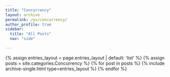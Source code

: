 ```yaml
---
title: "Concurrency"
layout: archive
permalink: /os/concurrency/
author_profile: true
sidebar:
  title: "All Posts"
  nav: "side"

---
```


{% assign entries_layout = page.entries_layout | default: 'list' %}
{% assign posts = site.categories.Concurrency %}
{% for post in posts %} {% include archive-single.html type=entries_layout %} {% endfor %}
